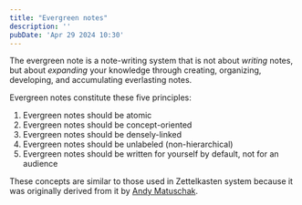 ```yaml
---
title: "Evergreen notes"
description: ''
pubDate: 'Apr 29 2024 10:30'
---
```


The evergreen note is a note-writing system that is not about _writing_ notes, but about _expanding_ your knowledge through creating, organizing, developing, and accumulating everlasting notes.

Evergreen notes constitute these five principles:
1. Evergreen notes should be atomic
2. Evergreen notes should be concept-oriented
3. Evergreen notes should be densely-linked
4. Evergreen notes should be unlabeled (non-hierarchical)
5. Evergreen notes should be written for yourself by default, not for an audience

These concepts are similar to those used in Zettelkasten system because it was originally derived from it by [Andy Matuschak](/notes/andy_matuschak).